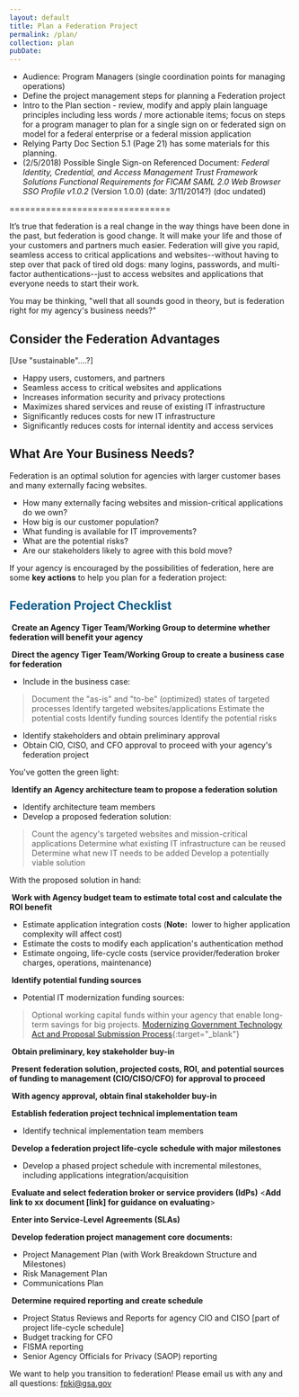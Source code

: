 ```yaml
---
layout: default
title: Plan a Federation Project
permalink: /plan/
collection: plan
pubDate: 
---
```


- Audience: Program Managers (single coordination points for managing operations)
- Define the project management steps for planning a Federation project 
- Intro to the Plan section - review, modify and apply plain language principles including less words / more actionable items; focus on steps for a program manager to plan for a single sign on or federated sign on model for a federal enterprise or a federal mission application
- Relying Party Doc Section 5.1 (Page 21) has some materials for this planning.
- (2/5/2018) Possible Single Sign-on Referenced Document: _Federal Identity, Credential, and Access Management Trust Framework Solutions Functional Requirements for FICAM SAML 2.0 Web Browser SSO Profile v1.0.2_ (Version 1.0.0) (date: 3/11/2014?) (doc undated)

===============================

It’s true that federation is a real change in the way things have been done in the past, but federation is good change. It will make your life and those of your customers and partners much easier.  Federation will give you rapid, seamless access to critical applications and websites--without having to step over that pack of tired old dogs:  many logins, passwords, and multi-factor authentications--just to access websites and applications that everyone needs to start their work.  

You may be thinking, "well that all sounds good in theory, but is federation right for my agency's business needs?"  

## Consider the Federation Advantages 
[Use "sustainable"....?]
* Happy users, customers, and partners
* Seamless access to critical websites and applications
* Increases information security and privacy protections 
* Maximizes shared services and reuse of existing IT infrastructure
* Significantly reduces costs for new IT infrastructure
* Significantly reduces costs for internal identity and access services

## What Are Your Business Needs?<!--Is Federation possible only for larger agencies with large customer bases and more funding? Would smaller agencies benefit from federation and can they afford it?  Most visited websites:  https://analytics.usa.gov/-->

Federation is an optimal solution for agencies with larger customer bases and many externally facing websites.

* How many externally facing websites and mission-critical applications do we own?
* How big is our customer population?
* What funding is available for IT improvements?<!--e.g., $250M Technology Modernization Fund established by the Modernizing Government Technology Act, [M-18-12 Implementation of the Modernizing Government Technology Act](https://www.whitehouse.gov/wp-content/uploads/2017/11/M-18-12.pdf){:target="_blank"}-->
* What are the potential risks?
* Are our stakeholders likely to agree with this bold move? 

If your agency is encouraged by the possibilities of federation, here are some **key actions** to help you plan for a federation project:

## <span style="color: #0C5C89">**Federation Project Checklist**</span>

<i class="fa fa-check-square-o"></i> &nbsp;**Create an Agency Tiger Team/Working Group to determine whether federation will benefit your agency**

<i class="fa fa-check-square-o"></i> &nbsp;**Direct the agency Tiger Team/Working Group to create a business case for federation**
* Include in the business case:
> Document the "as-is" and "to-be" (optimized) states of targeted processes
> Identify targeted websites/applications
> Estimate the potential costs
> Identify funding sources<!--e.g., Technology Modernization Fund established by the Modernizing Government Technology Act-->
> Identify the potential risks
* Identify stakeholders and obtain preliminary approval<!--FICAM Roadmap list of Stakeholders is voluminous. How does PM identify which stakeholders must approve?-->
* Obtain CIO, CISO, and CFO approval to proceed with your agency's federation project

You've gotten the green light:

<i class="fa fa-check-square-o"></i> &nbsp;**Identify an Agency architecture team to propose a federation solution**
* Identify architecture team members
* Develop a proposed federation solution:
> Count the agency's targeted websites and mission-critical applications
> Determine what existing IT infrastructure can be reused
> Determine what new IT needs to be added
> Develop a potentially viable solution

With the proposed solution in hand:

<i class="fa fa-check-square-o"></i> &nbsp;**Work with Agency budget team to estimate total cost and calculate the ROI benefit**
* Estimate application integration costs (**Note:**&nbsp;&nbsp;lower to higher application complexity will affect cost)
* Estimate the costs to modify each application's authentication method
* Estimate ongoing, life-cycle costs (service provider/federation broker charges, operations, maintenance)<!--Explain federation broker for PM audience-->

<i class="fa fa-check-square-o"></i> &nbsp;**Identify potential funding sources**
* Potential IT modernization funding sources:
> Optional working capital funds within your agency that enable long-term savings for big projects. 
> [Modernizing Government Technology Act and Proposal Submission Process](https://www.whitehouse.gov/wp-content/uploads/2017/11/M-18-12.pdf){:target="_blank"}

<i class="fa fa-check-square-o"></i> &nbsp;**Obtain preliminary, key stakeholder buy-in**
<!--FICAM Roadmap list of stakeholders is voluminous.  How does PM know which stakeholders must approve?-->

<i class="fa fa-check-square-o"></i> &nbsp;**Present federation solution, projected costs, ROI, and potential sources of funding to management (CIO/CISO/CFO) for approval to proceed**<!--CIO/CISO/CFO approve?-->

<i class="fa fa-check-square-o"></i> &nbsp;**With agency approval, obtain final stakeholder buy-in**<!--CIO/CISO approve?-->

<i class="fa fa-check-square-o"></i> &nbsp;**Establish federation project technical implementation team**
* Identify technical implementation team members

<i class="fa fa-check-square-o"></i> &nbsp;**Develop a federation project life-cycle schedule with major milestones** 
* Develop a phased project schedule with incremental milestones, including applications integration/acquisition

<i class="fa fa-check-square-o"></i> &nbsp;**Evaluate and select federation broker or service providers (IdPs)**
<**Add link to xx document [link] for guidance on evaluating**> 

<i class="fa fa-check-square-o"></i> &nbsp;**Enter into Service-Level Agreements (SLAs)**

<i class="fa fa-check-square-o"></i> &nbsp;**Develop federation project management core documents:**
* Project Management Plan (with Work Breakdown Structure and Milestones)
* Risk Management Plan
* Communications Plan

<i class="fa fa-check-square-o"></i> &nbsp;**Determine required reporting and create schedule**
* Project Status Reviews and Reports for agency CIO and CISO [part of project life-cycle schedule]
* Budget tracking for CFO
* FISMA reporting
* Senior Agency Officials for Privacy (SAOP) reporting

We want to help you transition to federation! Please email us with any and all questions: fpki@gsa.gov
